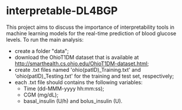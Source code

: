 # interpretable-DL4BGP
This project aims to discuss the importance of interpretability tools in machine learning models for the real-time prediction of blood glucose levels.
To run the main analysis:
- create a folder "data";
- download the OhioT1DM dataset that is available at http://smarthealth.cs.ohio.edu/OhioT1DM-dataset.html;
- create .txt files named 'ohio(patID)\_Training.txt' and 'ohio(patID)\_Testing.txt' for the training and test set, respectively;
- each .txt file should contains the following variables:
    - Time (dd-MMM-yyyy hh:mm:ss);
    - CGM (mg/dL);
    - basal_insulin (U/h) and bolus_insulin (U).
 
